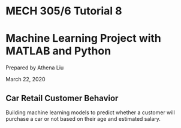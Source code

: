 # MECH 305/6 Tutorial 8
# Machine Learning Project with MATLAB and Python
Prepared by Athena Liu

March 22, 2020

## Car Retail Customer Behavior
Building machine learning models to predict whether a customer will purchase a car or not based on their age and estimated salary.